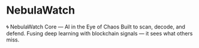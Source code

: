 # NebulaWatch
🌀 NebulaWatch Core — AI in the Eye of Chaos Built to scan, decode, and defend. Fusing deep learning with blockchain signals — it sees what others miss.
